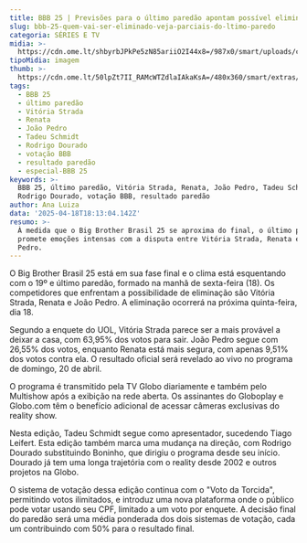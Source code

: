 ```yaml
---
title: BBB 25 | Previsões para o último paredão apontam possível eliminado
slug: bbb-25-quem-vai-ser-eliminado-veja-parciais-do-ltimo-paredo
categoria: SÉRIES E TV
midia: >-
  https://cdn.ome.lt/shbyrbJPkPe5zN85ariiO2I44x8=/987x0/smart/uploads/conteudo/fotos/bbb_9MuoTGW.png
tipoMidia: imagem
thumb: >-
  https://cdn.ome.lt/50lpZt7II_RAMcWTZdlaIAkaKsA=/480x360/smart/extras/conteudos/bbb_ZcQ5p4s.png
tags:
  - BBB 25
  - último paredão
  - Vitória Strada
  - Renata
  - João Pedro
  - Tadeu Schmidt
  - Rodrigo Dourado
  - votação BBB
  - resultado paredão
  - especial-BBB 25
keywords: >-
  BBB 25, último paredão, Vitória Strada, Renata, João Pedro, Tadeu Schmidt,
  Rodrigo Dourado, votação BBB, resultado paredão
author: Ana Luiza
data: '2025-04-18T18:13:04.142Z'
resumo: >-
  À medida que o Big Brother Brasil 25 se aproxima do final, o último paredão
  promete emoções intensas com a disputa entre Vitória Strada, Renata e João
  Pedro.
---
```


O Big Brother Brasil 25 está em sua fase final e o clima está esquentando com o 19º e último paredão, formado na manhã de sexta-feira (18). Os competidores que enfrentam a possibilidade de eliminação são Vitória Strada, Renata e João Pedro. A eliminação ocorrerá na próxima quinta-feira, dia 18.

Segundo a enquete do UOL, Vitória Strada parece ser a mais provável a deixar a casa, com 63,95% dos votos para sair. João Pedro segue com 26,55% dos votos, enquanto Renata está mais segura, com apenas 9,51% dos votos contra ela. O resultado oficial será revelado ao vivo no programa de domingo, 20 de abril.

O programa é transmitido pela TV Globo diariamente e também pelo Multishow após a exibição na rede aberta. Os assinantes do Globoplay e Globo.com têm o benefício adicional de acessar câmeras exclusivas do reality show.

Nesta edição, Tadeu Schmidt segue como apresentador, sucedendo Tiago Leifert. Esta edição também marca uma mudança na direção, com Rodrigo Dourado substituindo Boninho, que dirigiu o programa desde seu início. Dourado já tem uma longa trajetória com o reality desde 2002 e outros projetos na Globo.

O sistema de votação dessa edição continua com o "Voto da Torcida", permitindo votos ilimitados, e introduz uma nova plataforma onde o público pode votar usando seu CPF, limitado a um voto por enquete. A decisão final do paredão será uma média ponderada dos dois sistemas de votação, cada um contribuindo com 50% para o resultado final.
